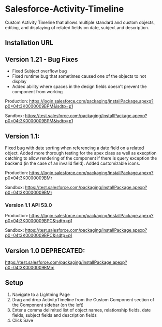 # Salesforce-Activity-Timeline
Custom Activity Timeline that allows multiple standard and custom objects, editing, and displaying of related fields on date, subject and description.

## Installation URL

## Version 1.21 - Bug Fixes
- Fixed Subject overflow bug
- Fixed runtime bug that sometimes caused one of the objects to not display
- Added ability where spaces in the design fields doesn't prevent the component from working

Production: https://login.salesforce.com/packaging/installPackage.apexp?p0=04t3K0000009BPM&isdtp=p1

Sandbox: https://test.salesforce.com/packaging/installPackage.apexp?p0=04t3K0000009BPM&isdtp=p1

## Version 1.1:
Fixed bug with date sorting when referencing a date field on a related object. Added more thorough testing for the apex class as well as execption catching to allow rendering of the component if there is query exception the backend (in the case of an invalid field). Added customizable icons.

Production: 	https://login.salesforce.com/packaging/installPackage.apexp?p0=04t3K0000009BMr

Sandbox: 	https://test.salesforce.com/packaging/installPackage.apexp?p0=04t3K0000009BMr

### Version 1.1 API 53.0

Production: https://login.salesforce.com/packaging/installPackage.apexp?p0=04t3K0000009BPC&isdtp=p1

Sandbox: https://test.salesforce.com/packaging/installPackage.apexp?p0=04t3K0000009BPC&isdtp=p1

## Version 1.0 **DEPRECATED**:
https://test.salesforce.com/packaging/installPackage.apexp?p0=04t3K0000009BMm

## Setup
1. Navigate to a Lightning Page
2. Drag and drop ActivityTimeline from the Custom Component section of the Component sidebar (on the left)
3. Enter a comma delimited list of object names, relationship fields, date fields, subject fields and description fields
4. Click Save
